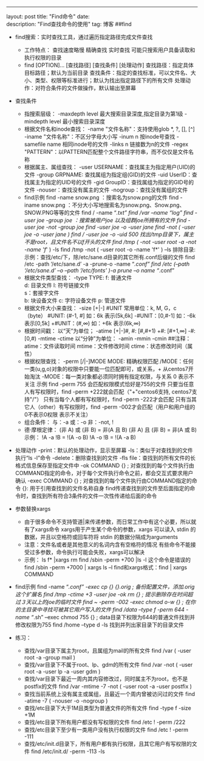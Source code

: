 ---
layout: post
title: "Find命令"
date:  
description: "Find查找命令的使用"
tag: 博客 
##find
* find搜索：实时查找工具，通过遍历指定路径完成文件查找
   * 工作特点：
            查找速度略慢
            精确查找
            实时查找
            可能只搜索用户具备读取和执行权限的目录
   * find [OPTION]... [查找路径] [查找条件] [处理动作]
           查找路径：指定具体目标路径；默认为当前目录
           查找条件：指定的查找标准，可以文件名、大小、类型、权限等标准进行；默认为找出指定路径下的所有文件
           处理动作：对符合条件的文件做操作，默认输出至屏幕
* 查找条件
   * 指搜索层级：
          -maxdepth level 最大搜索目录深度,指定目录为第1级
          -mindepth level 最小搜索目录深度
   * 根据文件名和inode查找：
          -name "文件名称"：支持使用glob *, ?, [], [^]
          -iname "文件名称"：不区分字母大小写
          -inum n 按inode号查找
          -samefile name 相同inode号的文件
          -links n 链接数为n的文件
          -regex "PATTERN"：以PATTERN匹配整个文件路径字符串，而不仅仅是文件名称
   * 根据属主、属组查找：
          -user USERNAME：查找属主为指定用户(UID)的文件
          -group GRPNAME: 查找属组为指定组(GID)的文件
          -uid UserID：查找属主为指定的UID号的文件
          -gid GroupID：查找属组为指定的GID号的文件
          -nouser：查找没有属主的文件
          -nogroup：查找没有属组的文件
   *  find示例
          find -name snow.png  ：搜索名为snow.png的文件
          find -iname snow.png ：不分大小写地搜索名为snow.png、Snow.png、SNOW.PNG等等的文件
          find / -name “*.txt”
          find /var –name “*log*”
          find -user joe -group joe ：搜索被用户joe 以及组群joe所拥有的文件
          find -user joe -not -group joe
          find -user joe -o -user jane
          find -not \( -user joe -o -user jane \)
          find / -user joe -o -uid 500
      找出/tmp目录下，属主不是root，且文件名不以f开头的文件
            find /tmp \( -not -user root -a -not -name 'f*' \) -ls
            find /tmp -not \( -user root -o -name 'f*' \) –ls
        排除目录:示例：查找/etc/下，除/etc/sane.d目录的其它所有.conf后缀的文件
            find /etc -path ‘/etc/sane.d’ -a -prune-o -name “*.conf”
            find /etc \(–path ‘/etc/sane.d’ –o –path ’/etc/fonts’ \)-a prune –o name “*.conf” 
   * 根据文件类型查找： 
         -type TYPE: 
            f: 普通文件  
            d: 目录文件 
            l: 符号链接文件  
            s：套接字文件  
            b: 块设备文件 
            c: 字符设备文件 
            p: 管道文件
   * 根据文件大小来查找：
         -size [+|-] #UNIT 常用单位：k, M, G，c（byte）
                #UNIT: (#-1, #] 如：6k 表示(5k,6k]
                -#UNIT：[0,#-1] 如：-6k 表示[0,5k]
                +#UNIT：(#,∞)   如：+6k 表示(6k,∞)
   * 根据时间戳：
         以“天”为单位； 
            -atime [+|-]#,
                   #: [#,#+1)
                   +#: [#+1,∞]
                   -#: [0,#)
            -mtime 
            -ctime
         以“分钟”为单位： 
            -amin 
            -mmin 
            -cmin
         ##注释： atime：文件读取时间
                 mtime：文件修改时间
                 ctime：状态修改时间（属性）
   * 根据权限查找：
         -perm [/|-]MODE
               MODE: 精确权限匹配
               /MODE：任何一类(u,g,o)对象的权限中只要能一位匹配即可，或关系，+ 从centos7开始淘汰
               -MODE：每一类对象都必须同时拥有指定权限，与关系
               0 表示不关注
        示例
            find -perm 755 会匹配权限模式恰好是755的文件
            只要当任意人有写权限时，find -perm +222就会匹配（"+"centos6支持, centos7支持"/"）
            只有当每个人都有写权限时，find -perm -222才会匹配
            只有当其它人（other）有写权限时，find -perm -002才会匹配（用户和用户组的0不表示0权限 表示不关注）
   * 组合条件：
         与：-a
         或：-o
         非：-not, ! 
   * 德·摩根定律：
         (非 A) 或 (非 B) = 非(A 且 B)
         (非 A) 且 (非 B) = 非(A 或 B)
         示例：
            !A -a !B = !(A -o B)
            !A -o !B = !(A -a B)
* 处理动作
      -print：默认的处理动作，显示至屏幕
      -ls：类似于对查找到的文件执行“ls -l”命令
      -delete：删除查找到的文件
      -fls file：查找到的所有文件的长格式信息保存至指定文件中
      -ok COMMAND {} \; 对查找到的每个文件执行由COMMAND指定的命令，对于每个文件执行命令之前，都会交互式要求用户确认
      -exec COMMAND {} \; 对查找到的每个文件执行由COMMAND指定的命令
      {}: 用于引用查找到的文件名称自身
      find传递查找到的文件至后面指定的命令时，查找到所有符合3条件的文件一次性传递给后面的命令

* 参数替换xargs
  * 由于很多命令不支持管道|来传递参数，而日常工作中有这个必要，所以就有了xargs命令
  xargs用于产生某个命令的参数，xargs 可以读入 stdin 的数据，并且以空格符或回车符将 stdin 的数据分隔成为arguments
  * 注意：文件名或者是其他意义的名词内含有空格符的情况
  有些命令不能接受过多参数，命令执行可能会失败，xargs可以解决
  * 示例：
        ls f* |xargs rm
        find /sbin -perm +700 |ls -l 这个命令是错误的
        find /sbin -perm +7000 | xargs ls –l
        find和xargs格式：find | xargs COMMAND
* find示例
      find -name “*.conf” -exec cp {} {}.orig \;  备份配置文件，添加.orig这个扩展名
      find /tmp -ctime +3 -user joe -ok rm {} \;  提示删除存在时间超过３天以上的joe的临时文件
      find ~ -perm -002 -exec chmod o-w {} \;     在你的主目录中寻找可被其它用户写入的文件
      find /data –type f -perm 644 -name “*.sh” –exec chmod 755 {} \; data目录下权限为644的普通文件找到并修改权限为755
      find /home –type d -ls 找到并列出家目录下的目录文件
* 练习：
    * 查找/var目录下属主为root，且属组为mail的所有文件 
          find /var \( -user root -a -group mail \)
    * 查找/var目录下不属于root、lp、gdm的所有文件
          find /var -not \( -user root -a -user lp -a -user gdm \)
    * 查找/var目录下最近一周内其内容修改过，同时属主不为root，也不是postfix的文件
          find /var -mtime -7 -not \( -user root -a -user postfix \)
    * 查找当前系统上没有属主或属组，且最近一个周内曾被访问过的文件
          find -atime -7 \( -nouser -o -nogroup \)
    * 查找/etc目录下大于1M且类型为普通文件的所有文件
          find -type f -size +1M
    * 查找/etc目录下所有用户都没有写权限的文件
          find /etc ! -perm /222
    * 查找/etc目录下至少有一类用户没有执行权限的文件
          find /etc ! -perm -111
    * 查找/etc/init.d目录下，所有用户都有执行权限，且其它用户有写权限的文件
          find /etc/init.d/ -perm -113 -ls
